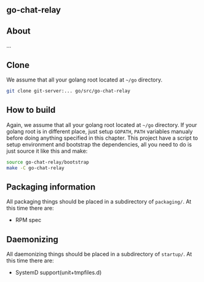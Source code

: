 go-chat-relay
--------------------------------------------------------------

## About
...

## Clone
We assume that all your golang root located at `~/go` directory.
```bash
git clone git-server:... go/src/go-chat-relay
```

## How to build
Again, we assume that all your golang root located at `~/go` directory.
If your golang root is in different place, just setup `GOPATH`, `PATH` variables manualy before doing anything specified in this chapter.
This project have a script to setup environment and bootstrap the dependencies, all you need to do is just source it like this and make:
```bash
source go-chat-relay/bootstrap
make -C go-chat-relay
```

## Packaging information
All packaging things should be placed in a subdirectory of `packaging/`.
At this time there are:
- RPM spec

## Daemonizing
All daemonizing things should be placed in a subdirectory of `startup/`.
At this time there are:
- SystemD support(unit+tmpfiles.d)
